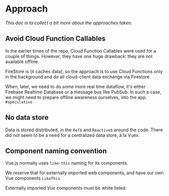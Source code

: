 # Approach

*This doc is to collect a bit more about the approaches taken.*

## Avoid Cloud Function Callables

In the earlier times of the repo, Cloud Function Callables were used for a couple of things. However, they have one huge drawback: they are not available offline.

FireStore is (it caches data), so the approach is to use Cloud Functions only in the background and do all cloud-client data exchange via Firestore.

When, later, we need to do some more real time dataflow, it's either Firebase Realtime Database or a message bus like PubSub. In such a case, we might need to prepare offline awareness ourselves, into the app. `#speculative`

## No data store

Data is stored distributed, in the `Ref`s and `Reactive`s around the code. There did not seem to be a need for a centralized data store, à la Vuex.

## Component naming convention

Vue.js normally uses `like-this` naming for its components.

We reserve that for externally imported web components, and have our own Vue components `LikeThis`.

Externally imported *Vue* components must be white listed.
